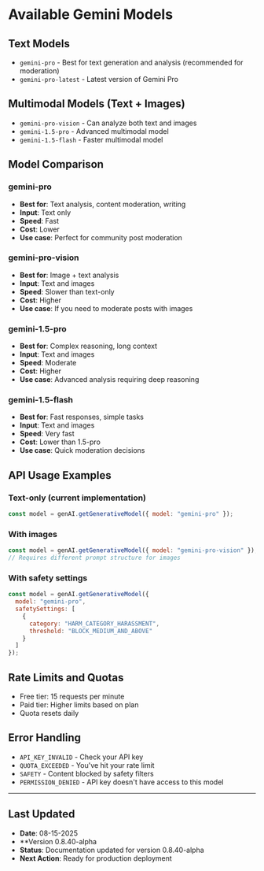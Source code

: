 # Available Gemini Models

## Text Models
- `gemini-pro` - Best for text generation and analysis (recommended for moderation)
- `gemini-pro-latest` - Latest version of Gemini Pro

## Multimodal Models (Text + Images)
- `gemini-pro-vision` - Can analyze both text and images
- `gemini-1.5-pro` - Advanced multimodal model
- `gemini-1.5-flash` - Faster multimodal model

## Model Comparison

### gemini-pro
- **Best for**: Text analysis, content moderation, writing
- **Input**: Text only
- **Speed**: Fast
- **Cost**: Lower
- **Use case**: Perfect for community post moderation

### gemini-pro-vision
- **Best for**: Image + text analysis
- **Input**: Text and images
- **Speed**: Slower than text-only
- **Cost**: Higher
- **Use case**: If you need to moderate posts with images

### gemini-1.5-pro
- **Best for**: Complex reasoning, long context
- **Input**: Text and images
- **Speed**: Moderate
- **Cost**: Higher
- **Use case**: Advanced analysis requiring deep reasoning

### gemini-1.5-flash
- **Best for**: Fast responses, simple tasks
- **Input**: Text and images
- **Speed**: Very fast
- **Cost**: Lower than 1.5-pro
- **Use case**: Quick moderation decisions

## API Usage Examples

### Text-only (current implementation)
```javascript
const model = genAI.getGenerativeModel({ model: "gemini-pro" });
```

### With images
```javascript
const model = genAI.getGenerativeModel({ model: "gemini-pro-vision" });
// Requires different prompt structure for images
```

### With safety settings
```javascript
const model = genAI.getGenerativeModel({ 
  model: "gemini-pro",
  safetySettings: [
    {
      category: "HARM_CATEGORY_HARASSMENT",
      threshold: "BLOCK_MEDIUM_AND_ABOVE"
    }
  ]
});
```

## Rate Limits and Quotas
- Free tier: 15 requests per minute
- Paid tier: Higher limits based on plan
- Quota resets daily

## Error Handling
- `API_KEY_INVALID` - Check your API key
- `QUOTA_EXCEEDED` - You've hit your rate limit
- `SAFETY` - Content blocked by safety filters
- `PERMISSION_DENIED` - API key doesn't have access to this model 

---

## Last Updated
- **Date**: 08-15-2025
- **Version 0.8.40-alpha
- **Status**: Documentation updated for version 0.8.40-alpha
- **Next Action**: Ready for production deployment